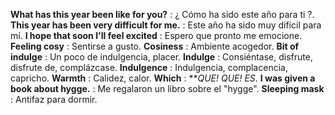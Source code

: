**What has this year been like for you?** : ¿ Cómo ha sido este año para ti ?.
**This year has been very difficult for me.** : Este año ha sido muy difícil para mí.
**I hope that soon I'll feel excited** : Espero que pronto me emocione.
**Feeling cosy** : Sentirse a gusto.
**Cosiness** : Ambiente acogedor.
**Bit of indulge** : Un poco de indulgencia, placer.
**Indulge** : Consiéntase, disfrute, disfrute de, complázcase.
**Indulgence** : Indulgencia, complacencia, capricho.
**Warmth** : Calidez, calor.
**Which** : ***QUE! QUE! ES*.
**I was given a book about hygge.** : Me regalaron un libro sobre el "hygge".
**Sleeping mask** : Antifaz para dormir.
